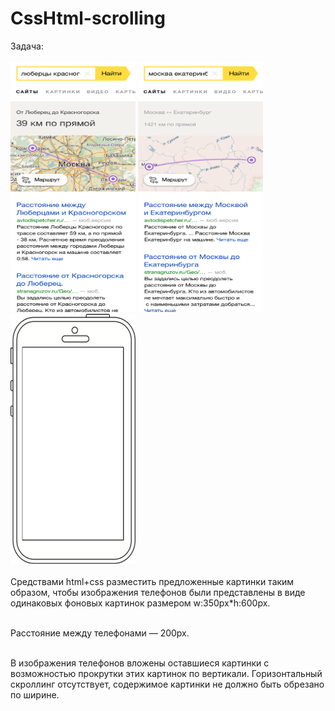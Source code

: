 # CssHtml-scrolling

Задача:<br><br> 
<img width="200px" height="400px" src="https://github.com/Mesnyankin/CssHtml-scrolling/blob/master/images/img1.png" alt=""/>
<img width="200px" height="400px" src="https://github.com/Mesnyankin/CssHtml-scrolling/blob/master/images/img2.png" alt=""/>
<img width="200px" height="400px" src="https://github.com/Mesnyankin/CssHtml-scrolling/blob/master/images/phone.png" alt=""/><br><br>
Средствами html+css разместить предложенные картинки таким образом, чтобы изображения телефонов были представлены в виде одинаковых фоновых картинок размером w:350px*h:600px.<br><br> 

Расстояние между телефонами — 200px.<br><br> 

В изображения телефонов вложены оставшиеся картинки с возможностью прокрутки этих картинок по вертикали. Горизонтальный скроллинг отсутствует, содержимое картинки не должно быть обрезано по ширине.<br>
